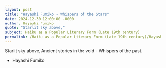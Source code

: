 ```yaml
---
layout: post
title: "Hayashi Fumiko - Whispers of the Stars"
date: 2024-12-30 12:00:00 -0000
author: Hayashi Fumiko
quote: "Starlit sky above,"
subject: Haiku as a Popular Literary Form (Late 19th century)
permalink: /Haiku as a Popular Literary Form (Late 19th century)/Hayashi Fumiko/Hayashi Fumiko - Whispers of the Stars
---
```


Starlit sky above,
Ancient stories in the void -
Whispers of the past.

- Hayashi Fumiko
